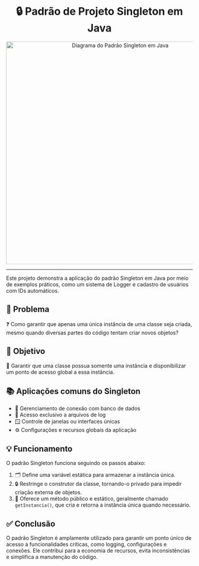 <h1 align="center">🔒 Padrão de Projeto Singleton em Java</h1>

<p align="center">
  <img src="https://www.geeksforgeeks.org/wp-content/uploads/Singleton-Design-Pattern-in-Java-1-1.png" alt="Diagrama do Padrão Singleton em Java" width="600"/>
</p>

---

Este projeto demonstra a aplicação do padrão Singleton em Java por meio de exemplos práticos, como um sistema de Logger e cadastro de usuários com IDs automáticos.

## 📌 Problema

❓ Como garantir que apenas uma única instância de uma classe seja criada, mesmo quando diversas partes do código tentam criar novos objetos?

## 🎯 Objetivo

🎯 Garantir que uma classe possua somente uma instância e disponibilizar um ponto de acesso global a essa instância.

## 📚 Aplicações comuns do Singleton

- 🔗 Gerenciamento de conexão com banco de dados  
- 📄 Acesso exclusivo a arquivos de log  
- 🪟 Controle de janelas ou interfaces únicas  
- ⚙️ Configurações e recursos globais da aplicação  

## 💡 Funcionamento

O padrão Singleton funciona seguindo os passos abaixo:

1. 🗂 Define uma variável estática para armazenar a instância única.  
2. 🔒 Restringe o construtor da classe, tornando-o privado para impedir criação externa de objetos.  
3. 📲 Oferece um método público e estático, geralmente chamado `getInstancia()`, que cria e retorna a instância única quando necessário.

## ✅ Conclusão

O padrão Singleton é amplamente utilizado para garantir um ponto único de acesso a funcionalidades críticas, como logging, configurações e conexões. Ele contribui para a economia de recursos, evita inconsistências e simplifica a manutenção do código.
